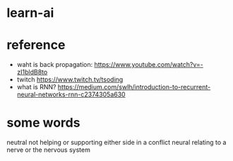 # learn-ai

# reference 
-  waht is back propagation:     https://www.youtube.com/watch?v=-zI1bldB8to
-  twitch                        https://www.twitch.tv/tsoding
-  what is RNN?                  https://medium.com/swlh/introduction-to-recurrent-neural-networks-rnn-c2374305a630   










# some words

neutral    not helping or supporting either side in a conflict
neural     relating to a nerve or the nervous system
